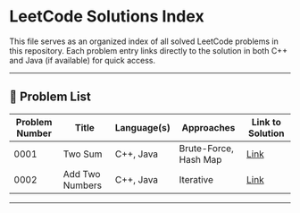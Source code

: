 # LeetCode Solutions Index

This file serves as an organized index of all solved LeetCode problems in this repository. Each problem entry links directly to the solution in both C++ and Java (if available) for quick access.

---

## 📌 Problem List

| Problem Number | Title               | Language(s) |                 Approaches                 | Link to Solution |
|----------------|---------------------|-------------|--------------------------------------------|------------------|
| 0001           | Two Sum             |  C++, Java  | Brute-Force, Hash Map                      | [Link](Solutions/Two-Sum.md) |
| 0002           | Add Two Numbers     |  C++, Java  | Iterative                                  | [Link](Solutions/Add-Two-Numbers.md) |


---
